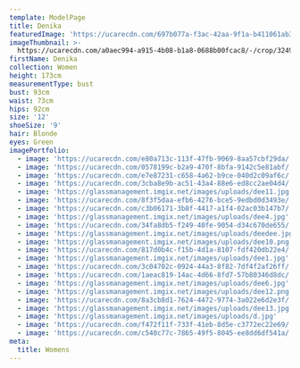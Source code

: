 ```yaml
---
template: ModelPage
title: Denika
featuredImage: 'https://ucarecdn.com/697b077a-f3ac-42aa-9f1a-b411061ab3ec/'
imageThumbnail: >-
  https://ucarecdn.com/a0aec994-a915-4b08-b1a8-0688b00fcac8/-/crop/3249x3368/1404,0/-/preview/
firstName: Denika
collection: Women
height: 173cm
measurementType: bust
bust: 93cm
waist: 73cm
hips: 92cm
size: '12'
shoeSize: '9'
hair: Blonde
eyes: Green
imagePortfolio:
  - image: 'https://ucarecdn.com/e80a713c-113f-47fb-9069-8aa57cbf29da/'
  - image: 'https://ucarecdn.com/0578199c-b2a9-470f-8bfa-9142c5e81abf/'
  - image: 'https://ucarecdn.com/e7e87231-c658-4a62-b9ce-040d2c09af6c/'
  - image: 'https://ucarecdn.com/3cba8e9b-ac51-43a4-88e6-ed8cc2ae04d4/'
  - image: 'https://glassmanagement.imgix.net/images/uploads/dee11.jpg'
  - image: 'https://ucarecdn.com/8f3f5daa-efb6-4276-bce5-9edbd0d3493e/'
  - image: 'https://ucarecdn.com/c3b06171-3b8f-4417-a1f4-02ac03b147b7/'
  - image: 'https://glassmanagement.imgix.net/images/uploads/dee4.jpg'
  - image: 'https://ucarecdn.com/34fa8db5-f249-40fe-9054-d34c670de655/'
  - image: 'https://glassmanagement.imgix.net/images/uploads/deedee.jpg'
  - image: 'https://glassmanagement.imgix.net/images/uploads/dee10.png'
  - image: 'https://ucarecdn.com/817d0b4c-f15b-4d1a-8107-fdf420db22e4/'
  - image: 'https://glassmanagement.imgix.net/images/uploads/dee1.jpg'
  - image: 'https://ucarecdn.com/3c04702c-0924-44a3-8f82-7df4f2af26ff/'
  - image: 'https://ucarecdn.com/1aeac819-14ac-4d66-8fd7-57b80346d8dc/'
  - image: 'https://glassmanagement.imgix.net/images/uploads/dee6.jpg'
  - image: 'https://glassmanagement.imgix.net/images/uploads/dee12.png'
  - image: 'https://ucarecdn.com/8a3cb8d1-7624-4472-9774-3a022e6d2e3f/'
  - image: 'https://glassmanagement.imgix.net/images/uploads/dee13.jpg'
  - image: 'https://glassmanagement.imgix.net/images/uploads/d.jpg'
  - image: 'https://ucarecdn.com/f472f11f-733f-41eb-8d5e-c3772ec22e69/'
  - image: 'https://ucarecdn.com/c540c77c-7865-49f5-8045-ee8dd6df541a/'
meta:
  title: Womens
---
```


